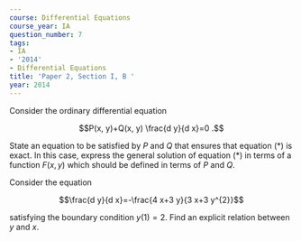 ```yaml
---
course: Differential Equations
course_year: IA
question_number: 7
tags:
- IA
- '2014'
- Differential Equations
title: 'Paper 2, Section I, B '
year: 2014
---
```




Consider the ordinary differential equation

$$P(x, y)+Q(x, y) \frac{d y}{d x}=0 .$$

State an equation to be satisfied by $P$ and $Q$ that ensures that equation $(*)$ is exact. In this case, express the general solution of equation $(*)$ in terms of a function $F(x, y)$ which should be defined in terms of $P$ and $Q$.

Consider the equation

$$\frac{d y}{d x}=-\frac{4 x+3 y}{3 x+3 y^{2}}$$

satisfying the boundary condition $y(1)=2$. Find an explicit relation between $y$ and $x$.